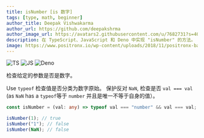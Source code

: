 ```yaml
---
title: isNumber [is 数字]
tags: [type, math, beginner]
author_title: Deepak Vishwakarma
author_url: https://github.com/deepakshrma
author_image_url: https://avatars2.githubusercontent.com/u/7682731?s=400
description: 在 TypeScript、JavaScript 和 Deno 中实现 "isNumber" 的方法。
image: https://www.positronx.io/wp-content/uploads/2018/11/positronx-banner-1152-1.jpg
---
```


![TS](https://img.shields.io/badge/supports-typescript-blue.svg?style=flat-square)
![JS](https://img.shields.io/badge/supports-javascript-yellow.svg?style=flat-square)
![Deno](https://img.shields.io/badge/supports-deno-green.svg?style=flat-square)

检查给定的参数是否是数字。

Use `typeof` 检查值是否分类为数字原始。
保护反对 `NaN`, 检查是否 `val === val` (as `NaN` has a `typeof`等于 `number` 并且是唯一不等于自身的值）。

```ts title="typescript"
const isNumber = (val: any) => typeof val === "number" && val === val;
```

```ts title="typescript"
isNumber(1); // true
isNumber("1"); // false
isNumber(NaN); // false
```
